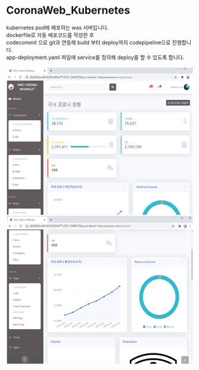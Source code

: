 # CoronaWeb_Kubernetes

kubernetes pod에 배포하는 was 서버입니다.  
dockerfile로 자동 배포코드를 작성한 후   
codecommit 으로 git과 연동해 build 부터 deploy까지 codepipeline으로 진행합니다.  
app-deployment.yaml 파일에 service를 정의해 deploy를 할 수 있도록 합니다.  

<p align="center"> 
<img src="./1.png" width="500" height="400">
<img src="./2.png" width="500" height="400">
</p>
